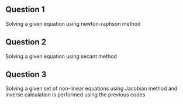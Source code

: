 ## Question 1
Solving a given equation using newton-raphson method 
## Question 2 
Solving a given equation using secant method 
## Question 3 
Solving a given set of non-linear equations using Jacobian method and inverse calculation is performed using the previous codes 
